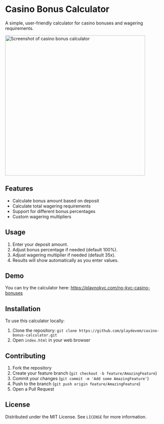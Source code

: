 # Casino Bonus Calculator

A simple, user-friendly calculator for casino bonuses and wagering requirements.

<img src="https://i.postimg.cc/pLJy5bqB/temp-Imagea-Wyxzo.avif" alt="Screenshot of casino bonus calculator" title="This is a screenshot of the online casino bonus calculator" width="450"/>

## Features
- Calculate bonus amount based on deposit
- Calculate total wagering requirements
- Support for different bonus percentages
- Custom wagering multipliers

## Usage
1. Enter your deposit amount.
2. Adjust bonus percentage if needed (default 100%).
3. Adjust wagering multiplier if needed (default 35x).
4. Results will show automatically as you enter values.

## Demo
You can try the calculator here: https://playnokyc.com/no-kyc-casino-bonuses

## Installation
To use this calculator locally:
1. Clone the repository:
```git clone https://github.com/playdevem/casino-bonus-calculator.git```
2. Open `index.html` in your web browser

## Contributing
1. Fork the repository
2. Create your feature branch (`git checkout -b feature/AmazingFeature`)
3. Commit your changes (`git commit -m 'Add some AmazingFeature'`)
4. Push to the branch (`git push origin feature/AmazingFeature`)
5. Open a Pull Request

## License
Distributed under the MIT License. See `LICENSE` for more information.
